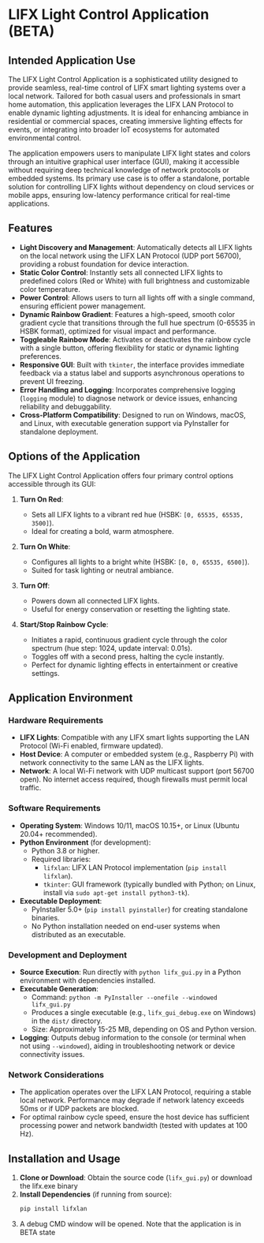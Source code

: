 # LIFX Light Control Application (BETA)

## Intended Application Use

The LIFX Light Control Application is a sophisticated utility designed to provide seamless, real-time control of LIFX smart lighting systems over a local network. Tailored for both casual users and professionals in smart home automation, this application leverages the LIFX LAN Protocol to enable dynamic lighting adjustments. It is ideal for enhancing ambiance in residential or commercial spaces, creating immersive lighting effects for events, or integrating into broader IoT ecosystems for automated environmental control.

The application empowers users to manipulate LIFX light states and colors through an intuitive graphical user interface (GUI), making it accessible without requiring deep technical knowledge of network protocols or embedded systems. Its primary use case is to offer a standalone, portable solution for controlling LIFX lights without dependency on cloud services or mobile apps, ensuring low-latency performance critical for real-time applications.

## Features

- **Light Discovery and Management**: Automatically detects all LIFX lights on the local network using the LIFX LAN Protocol (UDP port 56700), providing a robust foundation for device interaction.
- **Static Color Control**: Instantly sets all connected LIFX lights to predefined colors (Red or White) with full brightness and customizable color temperature.
- **Power Control**: Allows users to turn all lights off with a single command, ensuring efficient power management.
- **Dynamic Rainbow Gradient**: Features a high-speed, smooth color gradient cycle that transitions through the full hue spectrum (0-65535 in HSBK format), optimized for visual impact and performance.
- **Toggleable Rainbow Mode**: Activates or deactivates the rainbow cycle with a single button, offering flexibility for static or dynamic lighting preferences.
- **Responsive GUI**: Built with `tkinter`, the interface provides immediate feedback via a status label and supports asynchronous operations to prevent UI freezing.
- **Error Handling and Logging**: Incorporates comprehensive logging (`logging` module) to diagnose network or device issues, enhancing reliability and debuggability.
- **Cross-Platform Compatibility**: Designed to run on Windows, macOS, and Linux, with executable generation support via PyInstaller for standalone deployment.

## Options of the Application

The LIFX Light Control Application offers four primary control options accessible through its GUI:

1. **Turn On Red**:
   - Sets all LIFX lights to a vibrant red hue (HSBK: `[0, 65535, 65535, 3500]`).
   - Ideal for creating a bold, warm atmosphere.

2. **Turn On White**:
   - Configures all lights to a bright white (HSBK: `[0, 0, 65535, 6500]`).
   - Suited for task lighting or neutral ambiance.

3. **Turn Off**:
   - Powers down all connected LIFX lights.
   - Useful for energy conservation or resetting the lighting state.

4. **Start/Stop Rainbow Cycle**:
   - Initiates a rapid, continuous gradient cycle through the color spectrum (hue step: 1024, update interval: 0.01s).
   - Toggles off with a second press, halting the cycle instantly.
   - Perfect for dynamic lighting effects in entertainment or creative settings.

## Application Environment

### Hardware Requirements
- **LIFX Lights**: Compatible with any LIFX smart lights supporting the LAN Protocol (Wi-Fi enabled, firmware updated).
- **Host Device**: A computer or embedded system (e.g., Raspberry Pi) with network connectivity to the same LAN as the LIFX lights.
- **Network**: A local Wi-Fi network with UDP multicast support (port 56700 open). No internet access required, though firewalls must permit local traffic.

### Software Requirements
- **Operating System**: Windows 10/11, macOS 10.15+, or Linux (Ubuntu 20.04+ recommended).
- **Python Environment** (for development):
  - Python 3.8 or higher.
  - Required libraries:
    - `lifxlan`: LIFX LAN Protocol implementation (`pip install lifxlan`).
    - `tkinter`: GUI framework (typically bundled with Python; on Linux, install via `sudo apt-get install python3-tk`).
- **Executable Deployment**:
  - PyInstaller 5.0+ (`pip install pyinstaller`) for creating standalone binaries.
  - No Python installation needed on end-user systems when distributed as an executable.

### Development and Deployment
- **Source Execution**: Run directly with `python lifx_gui.py` in a Python environment with dependencies installed.
- **Executable Generation**:
  - Command: `python -m PyInstaller --onefile --windowed lifx_gui.py`
  - Produces a single executable (e.g., `lifx_gui_debug.exe` on Windows) in the `dist/` directory.
  - Size: Approximately 15-25 MB, depending on OS and Python version.
- **Logging**: Outputs debug information to the console (or terminal when not using `--windowed`), aiding in troubleshooting network or device connectivity issues.

### Network Considerations
- The application operates over the LIFX LAN Protocol, requiring a stable local network. Performance may degrade if network latency exceeds 50ms or if UDP packets are blocked.
- For optimal rainbow cycle speed, ensure the host device has sufficient processing power and network bandwidth (tested with updates at 100 Hz).

## Installation and Usage

1. **Clone or Download**: Obtain the source code (`lifx_gui.py`) or download the lifx.exe binary
3. **Install Dependencies** (if running from source):
   ```bash
   pip install lifxlan
4. A debug CMD window will be opened. Note that the application is in BETA state

